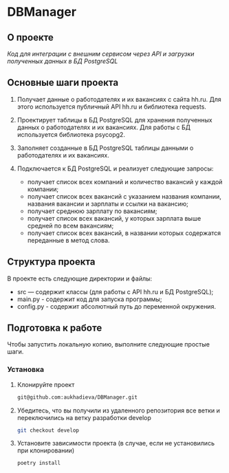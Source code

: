 # DBManager

<!-- ABOUT THE PROJECT -->
## О проекте
*Код для интеграции с внешним сервисом через API и загрузки полученных данных в БД PostgreSQL*


## Основные шаги проекта
1.	Получает данные о работодателях и их вакансиях с сайта hh.ru. Для этого используется публичный API hh.ru и библиотека requests.
2.	Проектирует таблицы в БД PostgreSQL для хранения полученных данных о работодателях и их вакансиях. Для работы с БД используется библиотека psycopg2.
3.	Заполняет созданные в БД PostgreSQL таблицы данными о работодателях и их вакансиях.
4.	Подключается к БД PostgreSQL и реализует следующие запросы:

       * получает список всех компаний и количество вакансий у каждой компании;
       * получает список всех вакансий с указанием названия компании, названия вакансии и зарплаты и ссылки на вакансию;
       * получает среднюю зарплату по вакансиям;
       * получает список всех вакансий, у которых зарплата выше средней по всем вакансиям;
       * получает список всех вакансий, в названии которых содержатся переданные в метод слова.


## Структура проекта

В проекте есть следующие директории и файлы:
*	src — содержит классы (для работы с API hh.ru и БД PostgreSQL);
*	main.py - содержит код для запуска программы;
*	config.py - содержит абсолютный путь до переменной окружения.

<!-- GETTING STARTED -->
## Подготовка к работе

Чтобы запустить локальную копию, выполните следующие простые шаги.

### Установка

1. Клонируйте проект
   ```sh
   git@github.com:aukhadieva/DBManager.git
   ```
2. Убедитесь, что вы получили из удаленного репозитория все ветки и переключились на ветку разработки develop
   ```sh
   git checkout develop
   ```
3. Установите зависимости проекта (в случае, если не установились при клонировании)
   ```sh
   poetry install
   ```
